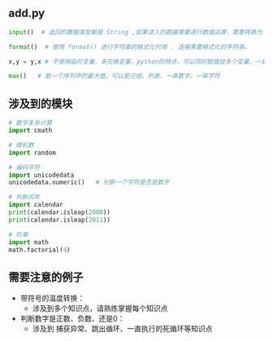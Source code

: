 ## add.py
```py
input()  # 返回的数据类型都是 String ,如果读入的数据需要进行数值运算，需要转换为 float(a) 类型，不然使用 + 符号进行的是字符串的连接。

format()  # 使用 format() 进行字符串的格式化时用 . 连接需要格式化的字符串。

x,y = y,x # 不使用临时变量，来交换变量。python的特点，可以同时赋值给多个变量。一条语句就可以完成三条语句的作用，优雅、简短。

max()   # 取一个序列中的最大值，可以是元组、列表、一串数字、一串字符
```

## 涉及到的模块
```py
# 数学复杂计算
import cmath

# 随机数
import random

# 编码字符
import unicodedata
unicodedata.numeric()   # 判断一个字符是否是数字

# 判断闰年
import calendar
print(calendar.isleap(2000))
print(calendar.isleap(2011))

# 阶乘
import math
math.factorial(4)
```

## 需要注意的例子
- 带符号的温度转换：
    - 涉及到多个知识点，请熟练掌握每个知识点
- 判断数字是正数、负数、还是0：
    - 涉及到 捕获异常、跳出循环、一直执行的死循环等知识点